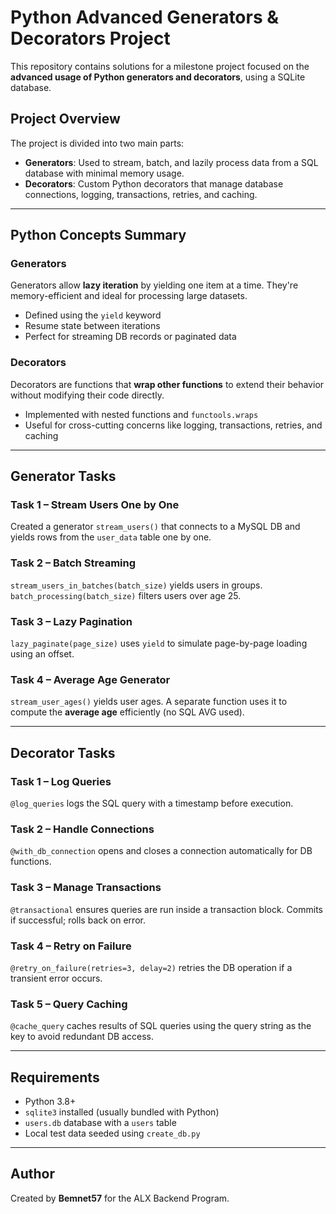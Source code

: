 #  Python Advanced Generators & Decorators Project

This repository contains solutions for a milestone project focused on the **advanced usage of Python generators and decorators**, using a SQLite database.

##  Project Overview

The project is divided into two main parts:

- **Generators**: Used to stream, batch, and lazily process data from a SQL database with minimal memory usage.
- **Decorators**: Custom Python decorators that manage database connections, logging, transactions, retries, and caching.

---

##  Python Concepts Summary

###  Generators
Generators allow **lazy iteration** by yielding one item at a time. They're memory-efficient and ideal for processing large datasets.

- Defined using the `yield` keyword
- Resume state between iterations
- Perfect for streaming DB records or paginated data

###  Decorators
Decorators are functions that **wrap other functions** to extend their behavior without modifying their code directly.

- Implemented with nested functions and `functools.wraps`
- Useful for cross-cutting concerns like logging, transactions, retries, and caching

---

##  Generator Tasks

###  Task 1 – Stream Users One by One
Created a generator `stream_users()` that connects to a MySQL DB and yields rows from the `user_data` table one by one.

###  Task 2 – Batch Streaming
`stream_users_in_batches(batch_size)` yields users in groups.  
`batch_processing(batch_size)` filters users over age 25.

###  Task 3 – Lazy Pagination
`lazy_paginate(page_size)` uses `yield` to simulate page-by-page loading using an offset.

###  Task 4 – Average Age Generator
`stream_user_ages()` yields user ages. A separate function uses it to compute the **average age** efficiently (no SQL AVG used).

---

##  Decorator Tasks

###  Task 1 – Log Queries
`@log_queries` logs the SQL query with a timestamp before execution.

###  Task 2 – Handle Connections
`@with_db_connection` opens and closes a connection automatically for DB functions.

###  Task 3 – Manage Transactions
`@transactional` ensures queries are run inside a transaction block. Commits if successful; rolls back on error.

###  Task 4 – Retry on Failure
`@retry_on_failure(retries=3, delay=2)` retries the DB operation if a transient error occurs.

###  Task 5 – Query Caching
`@cache_query` caches results of SQL queries using the query string as the key to avoid redundant DB access.

---

##  Requirements

- Python 3.8+
- `sqlite3` installed (usually bundled with Python)
- `users.db` database with a `users` table
- Local test data seeded using `create_db.py`

---




##  Author

Created by **Bemnet57** for the ALX Backend Program.

